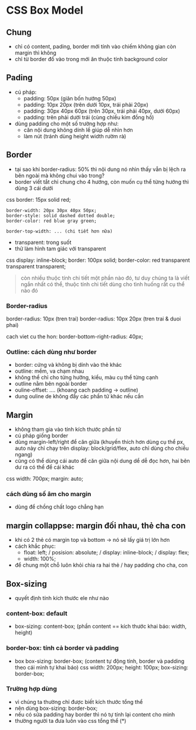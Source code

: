 # CSS Box Model

## Chung

- chỉ có content, pading, border mới tính vào chiếm không gian còn margin thì không
- chỉ từ border đổ vào trong mới ăn thuộc tính background color

## Pading

- cú pháp:
  - padding: 50px (giãn bốn hướng 50px)
  - padding: 10px 20px (trên dưới 10px, trái phải 20px)
  - padding: 30px 40px 60px (trên 30px, trái phải 40px, dưới 60px)
  - padding: trên phải dưới trái (cùng chiều kim đồng hồ)
- dùng padding cho một số trường hợp như:
  - căn nội dung không dính lề giúp dễ nhìn hơn
  - làm nút (tránh dùng height width rườm rà)

## Border

- tại sao khi border-radius: 50% thì nội dung nó nhìn thấy vẫn bị lệch ra bên ngoài mà không chui vào trong?
- border viết tắt chỉ chung cho 4 hướng, còn muốn cụ thể từng hướng thì dùng 3 cái dưới

 css
    border: 15px solid red;

    border-width: 20px 30px 40px 50px;
    border-style: solid dashed dotted double;
    border-color: red blue gray green;

    border-top-width: ... (chi tiết hơn nữa)

- transparent: trong suốt
- thử làm hình tam giác với transparent

 css
    display: inline-block;
    border: 100px solid;
    border-color: red transparent transparent transparent;

> còn nhiều thuộc tính chi tiết một phần nào đó, tư duy chúng ta là viết ngắn nhất có thể, thuộc tính chi tiết dùng cho tình huống rất cụ thể nào đó

### Border-radius

border-radius: 10px (tren trai)
border-radius: 10px 20px (tren trai & duoi phai)

cach viet cu the hon: border-bottom-right-radius: 40px;

### Outline: cách dùng như border

- border: cứng và không bị dính vào thẻ khác
- outline: mềm, va chạm nhau
- không thể chỉ cho từng hưỡng, kiểu, màu cụ thể từng cạnh
- outline nằm bên ngoài border
- ouline-offset: .... (khoang cach padding -> outline)
- dung ouline de không đẩy các phần tử khác nếu cần

## Margin

- không tham gia vào tính kích thước phần tử
- cú pháp giống border
- dùng margin-left/right để căn giữa (khuyến thích hơn dùng cụ thể px, auto này chỉ chạy trên display: block/grid/flex, auto chỉ dùng cho chiều ngang)
- cũng có thể dùng cái auto để căn giữa nội dung dể dễ đọc hơn, hai bên dư ra có thể để cái khác

css
width: 700px;
margin: auto;

### cách dùng số âm cho margin

- dùng để chồng chất logo chẳng hạn

## margin collappse: margin đối nhau, thẻ cha con

- khi có 2 thẻ có margin top và bottom -> nó sẽ lấy giá trị lớn hơn
- cách khắc phục:
  - float: left; / posision: absolute; / display: inline-block; / display: flex;
  - width: 100%;
- để chung một chỗ luôn khỏi chia ra hai thẻ / hay padding cho cha, con

## Box-sizing
- quyết định tính kích thước ele như nào
### content-box: default

- box-sizing: content-box; (phần content == kích thước khai báo: width, height)

### border-box: tính cả border và padding

- box box-sizing: border-box; (content tự động tính, border và padding theo cái mình tự khai báo)
css
    width: 200px;
    height: 100px;
    box-sizing: border-box;

### Trường hợp dùng
- vì chúng ta thường chỉ được biết kích thước tổng thể
- nên dùng box-sizing: border-box;
- nếu có sửa padding hay border thì nó tự tính lại content cho mình
- thường người ta đưa luôn vào css tổng thể (*)
